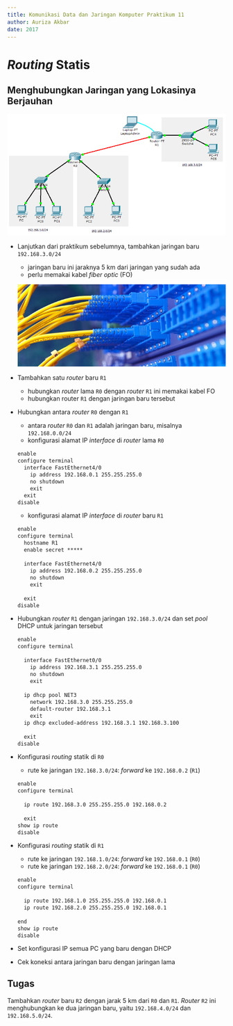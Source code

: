 ```yaml
---
title: Komunikasi Data dan Jaringan Komputer Praktikum 11
author: Auriza Akbar
date: 2017
---
```


# *Routing* Statis

## Menghubungkan Jaringan yang Lokasinya Berjauhan

![*Router* untuk menghubungkan jaringan dengan lokasi yang berjauhan](etc/11/static.png)

- Lanjutkan dari praktikum sebelumnya, tambahkan jaringan baru `192.168.3.0/24`
    - jaringan baru ini jaraknya 5 km dari jaringan yang sudah ada
    - perlu memakai kabel *fiber optic* (FO)

    ![Kabel *fiber optic single-mode*](etc/11/fo.jpg)

- Tambahkan satu *router* baru `R1`
    - hubungkan *router* lama `R0` dengan *router* `R1` ini memakai kabel FO
    - hubungkan router `R1` dengan jaringan baru tersebut

- Hubungkan antara *router* `R0` dengan `R1`
    - antara *router* `R0` dan `R1` adalah jaringan baru, misalnya `192.168.0.0/24`
    - konfigurasi alamat IP *interface* di *router* lama `R0`

    ```
    enable
    configure terminal
      interface FastEthernet4/0
        ip address 192.168.0.1 255.255.255.0
        no shutdown
        exit
      exit
    disable
    ```

    - konfigurasi alamat IP *interface* di *router* baru `R1`

    ```
    enable
    configure terminal
      hostname R1
      enable secret *****

      interface FastEthernet4/0
        ip address 192.168.0.2 255.255.255.0
        no shutdown
        exit

      exit
    disable
    ```
- Hubungkan *router* `R1` dengan jaringan `192.168.3.0/24` dan set *pool* DHCP untuk jaringan tersebut

    ```
    enable
    configure terminal

      interface FastEthernet0/0
        ip address 192.168.3.1 255.255.255.0
        no shutdown
        exit

      ip dhcp pool NET3
        network 192.168.3.0 255.255.255.0
        default-router 192.168.3.1
        exit
      ip dhcp excluded-address 192.168.3.1 192.168.3.100

      exit
    disable
    ```

- Konfigurasi *routing* statik di `R0`
    - rute ke jaringan `192.168.3.0/24`: *forward* ke `192.168.0.2` (`R1`)

    ```
    enable
    configure terminal

      ip route 192.168.3.0 255.255.255.0 192.168.0.2

      exit
    show ip route
    disable
    ```

- Konfigurasi *routing* statik di `R1`
    - rute ke jaringan `192.168.1.0/24`: *forward* ke `192.168.0.1` (`R0`)
    - rute ke jaringan `192.168.2.0/24`: *forward* ke `192.168.0.1` (`R0`)

    ```
    enable
    configure terminal

      ip route 192.168.1.0 255.255.255.0 192.168.0.1
      ip route 192.168.2.0 255.255.255.0 192.168.0.1

    end
    show ip route
    disable
    ```

- Set konfigurasi IP semua PC yang baru dengan DHCP
- Cek koneksi antara jaringan baru dengan jaringan lama


## Tugas

Tambahkan *router* baru `R2` dengan jarak 5 km dari `R0` dan `R1`.
*Router* `R2` ini menghubungkan ke dua jaringan baru, yaitu `192.168.4.0/24` dan `192.168.5.0/24`.
